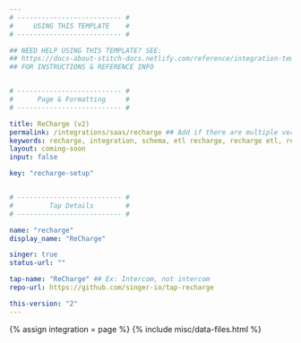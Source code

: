 ```yaml
---
# -------------------------- #
#     USING THIS TEMPLATE    #
# -------------------------- #

## NEED HELP USING THIS TEMPLATE? SEE:
## https://docs-about-stitch-docs.netlify.com/reference/integration-templates/saas-coming-soon
## FOR INSTRUCTIONS & REFERENCE INFO


# -------------------------- #
#      Page & Formatting     #
# -------------------------- #

title: ReCharge (v2)
permalink: /integrations/saas/recharge ## Add if there are multiple versions: /vVERSION
keywords: recharge, integration, schema, etl recharge, recharge etl, recharge schema
layout: coming-soon
input: false

key: "recharge-setup"


# -------------------------- #
#         Tap Details        #
# -------------------------- #

name: "recharge"
display_name: "ReCharge"

singer: true
status-url: ""

tap-name: "ReCharge" ## Ex: Intercom, not intercom
repo-url: https://github.com/singer-io/tap-recharge

this-version: "2"
---
```

{% assign integration = page %}
{% include misc/data-files.html %}